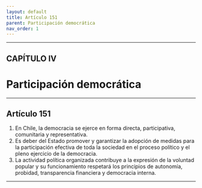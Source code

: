 ```yaml
---
layout: default
title: Artículo 151
parent: Participación democrática
nav_order: 1
---
```


---

## CAPÍTULO IV
# Participación democrática

---

## Artículo 151

1. En Chile, la democracia se ejerce en forma directa, participativa, comunitaria y representativa.
2. Es deber del Estado promover y garantizar la adopción de medidas para la participación efectiva de toda la sociedad en el proceso político y el pleno ejercicio de la democracia.
3. La actividad política organizada contribuye a la expresión de la voluntad popular y su funcionamiento respetará los principios de autonomía, probidad, transparencia financiera y democracia interna.

---

